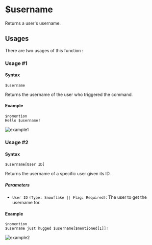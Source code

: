 # $username
Returns a user's username.

## Usages
There are two usages of this function :

### Usage #1
#### Syntax
```
$username
```
Returns the username of the user who triggered the command.

#### Example
```
$nomention
Hello $username!
```
![example1](https://user-images.githubusercontent.com/69215413/114783581-fc88e180-9d47-11eb-91a6-02e60b20fcf4.png)

### Usage #2
#### Syntax
```
$username[User ID]
```
Returns the username of a specific user given its ID.

##### Parameters
- `User ID` `(Type: Snowflake || Flag: Required)`: The user to get the username for.

#### Example
```
$nomention
$username just hugged $username[$mentioned[1]]!
```
![example2](https://user-images.githubusercontent.com/69215413/114783383-f430a680-9d47-11eb-91e5-6ade1c6ef234.png)
